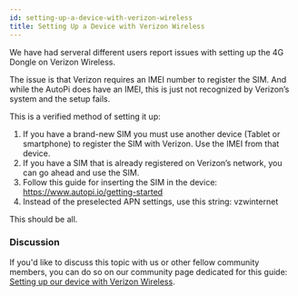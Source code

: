 ```yaml
---
id: setting-up-a-device-with-verizon-wireless
title: Setting Up a Device with Verizon Wireless
---
```


We have had serveral different users report issues with setting up the 4G Dongle on Verizon Wireless.

The issue is that Verizon requires an IMEI number to register the SIM. And while the AutoPi does have an IMEI, this is just not recognized by Verizon’s system and the setup fails.

This is a verified method of setting it up:

1. If you have a brand-new SIM you must use another device (Tablet or smartphone) to register the SIM with Verizon. Use the IMEI from that device.
2. If you have a SIM that is already registered on Verizon’s network, you can go ahead and use the SIM.
3. Follow this guide for inserting the SIM in the device: https://www.autopi.io/getting-started
4. Instead of the preselected APN settings, use this string: vzwinternet

This should be all.

### Discussion
If you'd like to discuss this topic with us or other fellow community members, you can do so on our community
page dedicated for this guide: [Setting up our device with Verizon Wireless](https://community.autopi.io/t/setting-up-our-device-with-verizon-wireless/420).
